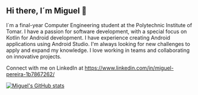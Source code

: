 ## Hi there, I´m Miguel 👋

I´m a final-year Computer Engineering student at the Polytechnic Institute of Tomar. I have a passion for software development, with a special focus on Kotlin for Android development. I have experience creating Android applications using Android Studio. I'm always looking for new challenges to apply and expand my knowledge. I love working in teams and collaborating on innovative projects.

Connect with me on LinkedIn at https://www.linkedin.com/in/miguel-pereira-1b7867262/

[![Miguel's GitHub stats](https://github-readme-stats.vercel.app/api?username=MiguelPereiraTrab)](https://github.com/anuraghazra/github-readme-stats)
